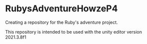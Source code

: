 # RubysAdventureHowzeP4
Creating a repository for the Ruby's adventure project.

This repository is intended to be used with the unity editor version 2021.3.8f1
